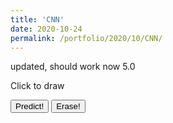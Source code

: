 ```yaml
--- 
title: 'CNN' 
date: 2020-10-24 
permalink: /portfolio/2020/10/CNN/ 
---
```


updated, should work now 5.0



<div id="canvas">Click to draw<br/></div>
<script src="https://cdn.jsdelivr.net/npm/@tensorflow/tfjs@2.0.0/dist/tf.min.js"></script>
<script src="https://cdnjs.cloudflare.com/ajax/libs/Chart.js/2.5.0/Chart.min.js"></script>
<body>
<script>
function create_container() {
    function createCanvas(parent, width, height) {
        var canvas = {};
        canvas.node = document.createElement('canvas');
        canvas.context = canvas.node.getContext('2d');
        canvas.node.width = width || 100;
        canvas.node.height = height || 100;
        parent.appendChild(canvas.node);
        return canvas;
    }
    function init(container, width, height, fillColor) {
        var canvas = createCanvas(container, width, height);
        var ctx = canvas.context;
        ctx.fillCircle = function(x, y, radius, fillColor) {
            this.fillStyle = fillColor;
            this.beginPath();
            this.moveTo(x, y);
            this.arc(x, y, radius, 0, Math.PI * 2, false);
            this.fill();
        };
        ctx.clearTo = function(fillColor) {
            ctx.fillStyle = fillColor;
            ctx.fillRect(0, 0, width, height);
        };
        ctx.clearTo(fillColor || "#ddd");
        canvas.node.onmousemove = function(e) {
            if (!canvas.isDrawing) {
               return;
            }
            var x = e.pageX - this.offsetLeft;
            var y = e.pageY - this.offsetTop;
            var radius = 10; 
            var fillColor = '#FF0000';
            ctx.fillCircle(x, y, radius, fillColor);
        };
        canvas.node.onmousedown = function(e) {
            canvas.isDrawing = true;
        };
        canvas.node.onmouseup = function(e) {
            canvas.isDrawing = false;
        };
        ctx.lineWidth = 2;
				ctx.strokeStyle="#000000";
				ctx.strokeRect(0, 0, width, height);
        return canvas
    }
    var container = document.getElementById('canvas');
    var canvas  = init(container, 200,200, '#0000');
		return canvas
}
var canvas = create_container();
</script>

<script>
function erase(canvas){
    const context = canvas.node.getContext('2d');
    context.clearRect(0, 0, canvas.node.width, canvas.node.height);
    context.strokeStyle="#000000";
    context.strokeRect(0, 0, canvas.node.width, canvas.node.height);
    
   	this.bar_chart_object.destroy();
    
    
}
</script>

<script>
async function load_model() {
    let m = await tf.loadLayersModel('https://raw.githubusercontent.com/dijkstrar/dijkstrar.github.io/master/files/model.json','https://raw.githubusercontent.com/dijkstrar/dijkstrar.github.io/master/files/group1-shard1of1.bin');
    return m;
}
</script>

<script>
async function predict(canvas){
    var gfg = canvas.node.getContext("2d");
    var g =  gfg.getImageData(0, 0, 200, 200); 
    const tens = tf.browser.fromPixels(g,1).resizeNearestNeighbor([28, 28]).div(255);
    let model = load_model();
    console.log('finished loading');

    model.then(model => {
        const prediction = model.predict(tens.reshape([1, 28, 28, 1]),);
    	create_chart(Array.from(prediction.dataSync()));
        showChart();
    });
    
}
</script>

<script>
function determine_colors(arr){
	max_num = Math.max.apply(Math, arr)
    newArr =[];
    for(i=0; i<arr.length; i++){
    	if (arr[i]==max_num){
        	newArr.push('#000000');
        }
        else newArr.push('#666a70');
    }
    return newArr;
}
</script>

<script>
function convert(arr){
    newArr =[];
    for(i=0; i<arr.length; i++){
        newArr.push(arr[i].toFixed(2));
    }
    return newArr;
}
</script>

<script>
async function create_chart(prediction){
    bar_chart_object = new Chart(document.getElementById("bar-chart"), {
        type: 'bar',
        data: {
        	labels: Array.from(Array(10).keys()),
        	datasets: [
        			{
          label: "Probability",
          //backgroundColor: determine_colors(prediction),
          data: convert(prediction)
        }
      ]
        },
        options: {
        scales: {
            xAxes: [{
                barPercentage: 1,
                gridLines: {
                    display:false
                }
            }],
            yAxes: [{
            ticks: {
                max: 1},
                gridLines: {
                    display:false
                }   
            }]
        },
        legend: { display: false },
        responsive: false,
        maintainAspectRatio: true,
        title: {
            display: true,
            text: 'Predicted Number from Drawing'
        }
        }
    });
	return bar_chart_object
}
</script>


<script>
    function showChart(){
        document.getElementById('bar-chart').style.display='block';
    }
</script>

<button onclick="predict(canvas)">Predict!</button> 
<button onclick="erase(canvas)">Erase!</button> 
<div><canvas id="bar-chart"></canvas></div>

</body>